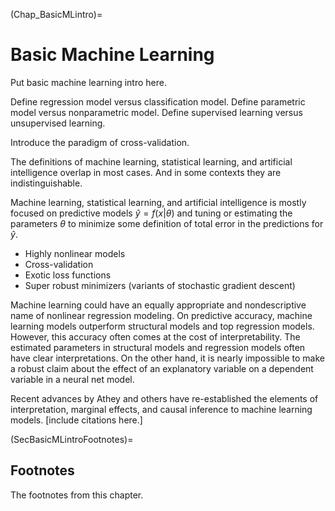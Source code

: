 (Chap_BasicMLintro)=
# Basic Machine Learning

Put basic machine learning intro here.

Define regression model versus classification model. Define parametric model versus nonparametric model. Define supervised learning versus unsupervised learning.

Introduce the paradigm of cross-validation.

The definitions of machine learning, statistical learning, and artificial intelligence overlap in most cases. And in some contexts they are indistinguishable.

Machine learning, statistical learning, and artificial intelligence is mostly focused on predictive models $\hat{y}=f(x|\theta)$ and tuning or estimating the parameters $\theta$ to minimize some definition of total error in the predictions for $\hat{y}$.
* Highly nonlinear models
* Cross-validation
* Exotic loss functions
* Super robust minimizers (variants of stochastic gradient descent)

Machine learning could have an equally appropriate and nondescriptive name of nonlinear regression modeling. On predictive accuracy, machine learning models outperform structural models and top regression models. However, this accuracy often comes at the cost of interpretability. The estimated parameters in structural models and regression models often have clear interpretations. On the other hand, it is nearly impossible to make a robust claim about the effect of an explanatory variable on a dependent variable in a neural net model.

Recent advances by Athey and others have re-established the elements of interpretation, marginal effects, and causal inference to machine learning models. [include citations here.]


(SecBasicMLintroFootnotes)=
## Footnotes

The footnotes from this chapter.
